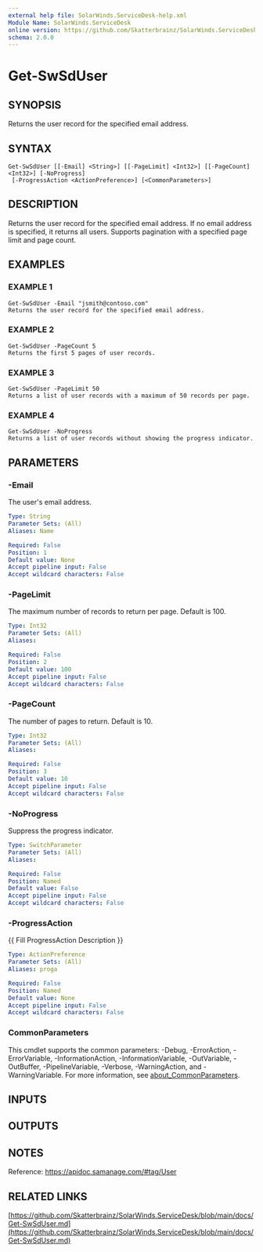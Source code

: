 ```yaml
---
external help file: SolarWinds.ServiceDesk-help.xml
Module Name: SolarWinds.ServiceDesk
online version: https://github.com/Skatterbrainz/SolarWinds.ServiceDesk/blob/main/docs/Get-SwSdUser.md
schema: 2.0.0
---
```


# Get-SwSdUser

## SYNOPSIS
Returns the user record for the specified email address.

## SYNTAX

```
Get-SwSdUser [[-Email] <String>] [[-PageLimit] <Int32>] [[-PageCount] <Int32>] [-NoProgress]
 [-ProgressAction <ActionPreference>] [<CommonParameters>]
```

## DESCRIPTION
Returns the user record for the specified email address.
If no email address is specified, it returns all users.
Supports pagination with a specified page limit and page count.

## EXAMPLES

### EXAMPLE 1
```
Get-SwSdUser -Email "jsmith@contoso.com"
Returns the user record for the specified email address.
```

### EXAMPLE 2
```
Get-SwSdUser -PageCount 5
Returns the first 5 pages of user records.
```

### EXAMPLE 3
```
Get-SwSdUser -PageLimit 50
Returns a list of user records with a maximum of 50 records per page.
```

### EXAMPLE 4
```
Get-SwSdUser -NoProgress
Returns a list of user records without showing the progress indicator.
```

## PARAMETERS

### -Email
The user's email address.

```yaml
Type: String
Parameter Sets: (All)
Aliases: Name

Required: False
Position: 1
Default value: None
Accept pipeline input: False
Accept wildcard characters: False
```

### -PageLimit
The maximum number of records to return per page.
Default is 100.

```yaml
Type: Int32
Parameter Sets: (All)
Aliases:

Required: False
Position: 2
Default value: 100
Accept pipeline input: False
Accept wildcard characters: False
```

### -PageCount
The number of pages to return.
Default is 10.

```yaml
Type: Int32
Parameter Sets: (All)
Aliases:

Required: False
Position: 3
Default value: 10
Accept pipeline input: False
Accept wildcard characters: False
```

### -NoProgress
Suppress the progress indicator.

```yaml
Type: SwitchParameter
Parameter Sets: (All)
Aliases:

Required: False
Position: Named
Default value: False
Accept pipeline input: False
Accept wildcard characters: False
```

### -ProgressAction
{{ Fill ProgressAction Description }}

```yaml
Type: ActionPreference
Parameter Sets: (All)
Aliases: proga

Required: False
Position: Named
Default value: None
Accept pipeline input: False
Accept wildcard characters: False
```

### CommonParameters
This cmdlet supports the common parameters: -Debug, -ErrorAction, -ErrorVariable, -InformationAction, -InformationVariable, -OutVariable, -OutBuffer, -PipelineVariable, -Verbose, -WarningAction, and -WarningVariable. For more information, see [about_CommonParameters](http://go.microsoft.com/fwlink/?LinkID=113216).

## INPUTS

## OUTPUTS

## NOTES
Reference: https://apidoc.samanage.com/#tag/User

## RELATED LINKS

[https://github.com/Skatterbrainz/SolarWinds.ServiceDesk/blob/main/docs/Get-SwSdUser.md](https://github.com/Skatterbrainz/SolarWinds.ServiceDesk/blob/main/docs/Get-SwSdUser.md)

